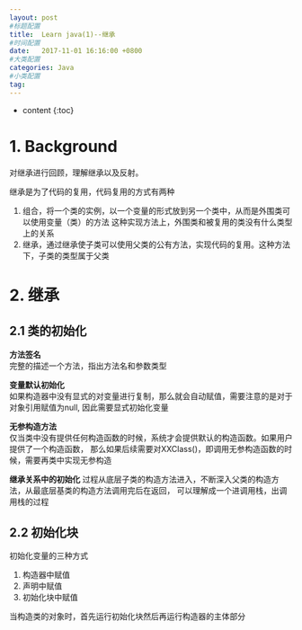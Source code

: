 ```yaml
---
layout: post
#标题配置
title:  Learn java(1)--继承
#时间配置
date:   2017-11-01 16:16:00 +0800
#大类配置
categories: Java
#小类配置
tag:
---
```


* content
{:toc}

# 1. Background
对继承进行回顾，理解继承以及反射。

继承是为了代码的复用，代码复用的方式有两种
1. 组合，将一个类的实例，以一个变量的形式放到另一个类中，从而是外围类可以使用变量（类）的方法
这种实现方法上，外围类和被复用的类没有什么类型上的关系
2. 继承，通过继承使子类可以使用父类的公有方法，实现代码的复用。这种方法下，子类的类型属于父类

# 2. 继承
## 2.1 类的初始化
**方法签名**</br>
完整的描述一个方法，指出方法名和参数类型

**变量默认初始化**</br>
如果构造器中没有显式的对变量进行复制，那么就会自动赋值，需要注意的是对于对象引用赋值为null,
因此需要显式初始化变量

**无参构造方法**</br>
仅当类中没有提供任何构造函数的时候，系统才会提供默认的构造函数。如果用户提供了一个构造函数，
那么如果后续需要对XXClass()，即调用无参构造函数的时候，需要再类中实现无参构造

**继承关系中的初始化**
过程从底层子类的构造方法进入，不断深入父类的构造方法，从最底层基类的构造方法调用完后在返回，
可以理解成一个进调用栈，出调用栈的过程

## 2.2 初始化块
初始化变量的三种方式

1. 构造器中赋值
2. 声明中赋值
3. 初始化块中赋值

当构造类的对象时，首先运行初始化块然后再运行构造器的主体部分
